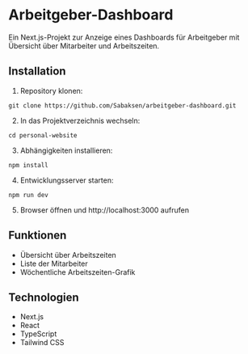 # Arbeitgeber-Dashboard

Ein Next.js-Projekt zur Anzeige eines Dashboards für Arbeitgeber mit Übersicht über Mitarbeiter und Arbeitszeiten.

## Installation

1. Repository klonen:
```
git clone https://github.com/Sabaksen/arbeitgeber-dashboard.git
```

2. In das Projektverzeichnis wechseln:
```
cd personal-website
```

3. Abhängigkeiten installieren:
```
npm install
```

4. Entwicklungsserver starten:
```
npm run dev
```

5. Browser öffnen und http://localhost:3000 aufrufen

## Funktionen

- Übersicht über Arbeitszeiten
- Liste der Mitarbeiter
- Wöchentliche Arbeitszeiten-Grafik

## Technologien

- Next.js
- React
- TypeScript
- Tailwind CSS
